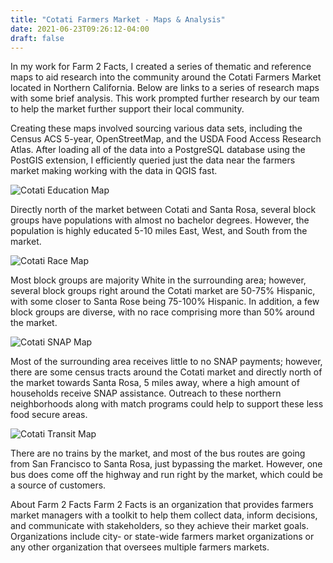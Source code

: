 ```yaml
---
title: "Cotati Farmers Market - Maps & Analysis"
date: 2021-06-23T09:26:12-04:00
draft: false
---
```


In my work for Farm 2 Facts, I created a series of thematic and reference maps to aid research into the community around the Cotati Farmers Market located in Northern California. Below are links to a series of research maps with some brief analysis. This work prompted further research by our team to help the market further support their local community.

Creating these maps involved sourcing various data sets, including the Census ACS 5-year, OpenStreetMap, and the USDA Food Access Research Atlas. After loading all of the data into a PostgreSQL database using the PostGIS extension, I efficiently queried just the data near the farmers market making working with the data in QGIS fast.

![Cotati Education Map](/img/cotati/cotati_education.png)

Directly north of the market between Cotati and Santa Rosa, several block groups have populations with almost no bachelor degrees. However, the population is highly educated 5-10 miles East, West, and South from the market.

![Cotati Race Map](/img/cotati/cotati_race.png)

Most block groups are majority White in the surrounding area; however, several block groups right around the Cotati market are 50-75% Hispanic, with some closer to Santa Rose being 75-100% Hispanic. In addition, a few block groups are diverse, with no race comprising more than 50% around the market.

![Cotati SNAP Map](/img/cotati/cotati_snap.png)

Most of the surrounding area receives little to no SNAP payments; however, there are some census tracts around the Cotati market and directly north of the market towards Santa Rosa, 5 miles away, where a high amount of households receive SNAP assistance. Outreach to these northern neighborhoods along with match programs could help to support these less food secure areas.


![Cotati Transit Map](/img/cotati/cotati_transit.png)

There are no trains by the market, and most of the bus routes are going from San Francisco to Santa Rosa, just bypassing the market. However, one bus does come off the highway and run right by the market, which could be a source of customers.



About Farm 2 Facts
Farm 2 Facts is an organization that provides farmers market managers with a toolkit to help them collect data, inform decisions, and communicate with stakeholders, so they achieve their market goals. Organizations include city- or state-wide farmers market organizations or any other organization that oversees multiple farmers markets.

